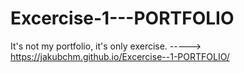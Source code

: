 # Excercise-1---PORTFOLIO
It's not my portfolio, it's only exercise.
-----> https://jakubchm.github.io/Excercise--1-PORTFOLIO/
